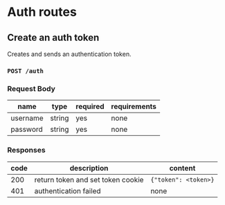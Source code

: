# Auth routes
## Create an auth token
Creates and sends an authentication token.
### `POST /auth`
### Request Body

|name|type|required|requirements|
|----|----|--------|------------|
|username|string|yes|none|
|password|string|yes|none|

### Responses

|code|description|content|
|----|-----------|-------|
|200|return token and set token cookie|`{"token": <token>}`
|401|authentication failed|none